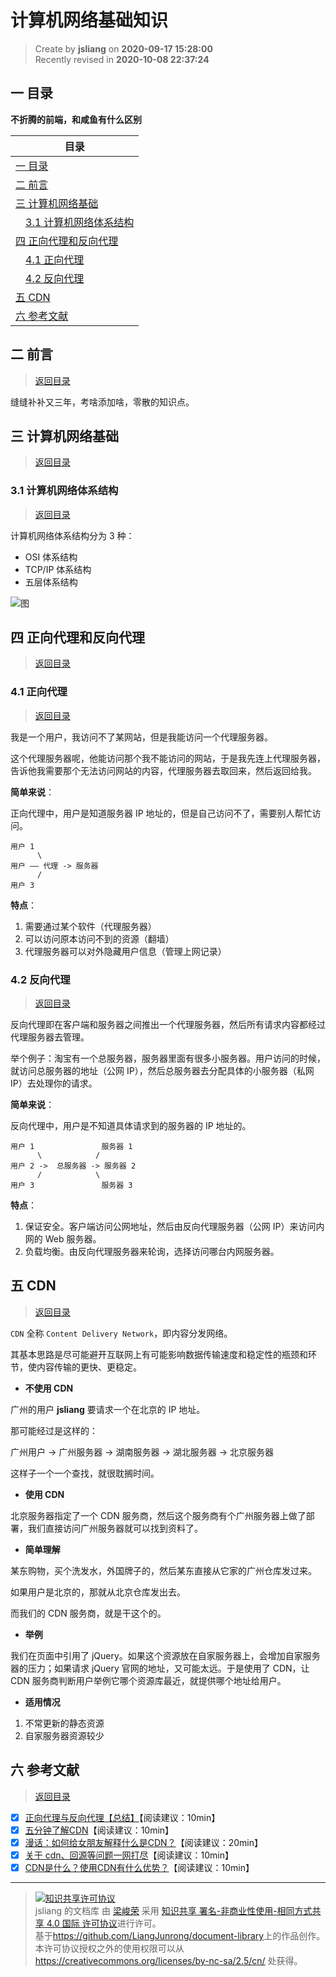 计算机网络基础知识
===

> Create by **jsliang** on **2020-09-17 15:28:00**  
> Recently revised in **2020-10-08 22:37:24**

<!-- 目录开始 -->
## <a name="chapter-one" id="chapter-one"></a>一 目录

**不折腾的前端，和咸鱼有什么区别**

| 目录 |
| --- |
| [一 目录](#chapter-one) |
| <a name="catalog-chapter-two" id="catalog-chapter-two"></a>[二 前言](#chapter-two) |
| <a name="catalog-chapter-three" id="catalog-chapter-three"></a>[三 计算机网络基础](#chapter-three) |
| &emsp;[3.1 计算机网络体系结构](#chapter-three-one) |
| <a name="catalog-chapter-four" id="catalog-chapter-four"></a>[四 正向代理和反向代理](#chapter-four) |
| &emsp;[4.1 正向代理](#chapter-four-one) |
| &emsp;[4.2 反向代理](#chapter-four-two) |
| <a name="catalog-chapter-five" id="catalog-chapter-five"></a>[五 CDN](#chapter-five) |
| <a name="catalog-chapter-six" id="catalog-chapter-six"></a>[六 参考文献](#chapter-six) |
<!-- 目录结束 -->

## <a name="chapter-two" id="chapter-two"></a>二 前言

> [返回目录](#chapter-one)

缝缝补补又三年，考啥添加啥，零散的知识点。

## <a name="chapter-three" id="chapter-three"></a>三 计算机网络基础

> [返回目录](#chapter-one)

### <a name="chapter-three-one" id="chapter-three-one"></a>3.1 计算机网络体系结构

> [返回目录](#chapter-one)

计算机网络体系结构分为 3 种：

* OSI 体系结构
* TCP/IP 体系结构
* 五层体系结构

![图](https://user-gold-cdn.xitu.io/2018/4/19/162db5e913e9edfe?imageView2/0/w/1280/h/960/format/webp/ignore-error/1)

## <a name="chapter-four" id="chapter-four"></a>四 正向代理和反向代理

> [返回目录](#chapter-one)

### <a name="chapter-four-one" id="chapter-four-one"></a>4.1 正向代理

> [返回目录](#chapter-one)

我是一个用户，我访问不了某网站，但是我能访问一个代理服务器。

这个代理服务器呢，他能访问那个我不能访问的网站，于是我先连上代理服务器，告诉他我需要那个无法访问网站的内容，代理服务器去取回来，然后返回给我。

**简单来说**：

正向代理中，用户是知道服务器 IP 地址的，但是自己访问不了，需要别人帮忙访问。

```
用户 1
      \
用户 —— 代理 -> 服务器
      /
用户 3
```

**特点**：

1. 需要通过某个软件（代理服务器）
2. 可以访问原本访问不到的资源（翻墙）
3. 代理服务器可以对外隐藏用户信息（管理上网记录）

### <a name="chapter-four-two" id="chapter-four-two"></a>4.2 反向代理

> [返回目录](#chapter-one)

反向代理即在客户端和服务器之间推出一个代理服务器，然后所有请求内容都经过代理服务器去管理。

举个例子：淘宝有一个总服务器，服务器里面有很多小服务器。用户访问的时候，就访问总服务器的地址（公网 IP），然后总服务器去分配具体的小服务器（私网 IP）去处理你的请求。

**简单来说**：

反向代理中，用户是不知道具体请求到的服务器的 IP 地址的。

```
用户 1               服务器 1
      \            /
用户 2 ->  总服务器 -> 服务器 2
      /            \
用户 3               服务器 3
```

**特点**：

1. 保证安全。客户端访问公网地址，然后由反向代理服务器（公网 IP）来访问内网的 Web 服务器。
2. 负载均衡。由反向代理服务器来轮询，选择访问哪台内网服务器。

## <a name="chapter-five" id="chapter-five"></a>五 CDN

> [返回目录](#chapter-one)

`CDN` 全称 `Content Delivery Network`，即内容分发网络。

其基本思路是尽可能避开互联网上有可能影响数据传输速度和稳定性的瓶颈和环节，使内容传输的更快、更稳定。

* **不使用 CDN**

广州的用户 **jsliang** 要请求一个在北京的 IP 地址。

那可能经过是这样的：

广州用户 -> 广州服务器 -> 湖南服务器 -> 湖北服务器 -> 北京服务器

这样子一个一个查找，就很耽搁时间。

* **使用 CDN**

北京服务器指定了一个 CDN 服务商，然后这个服务商有个广州服务器上做了部署，我们直接访问广州服务器就可以找到资料了。

* **简单理解**

某东购物，买个洗发水，外国牌子的，然后某东直接从它家的广州仓库发过来。

如果用户是北京的，那就从北京仓库发出去。

而我们的 CDN 服务商，就是干这个的。

* **举例**

我们在页面中引用了 jQuery。如果这个资源放在自家服务器上，会增加自家服务器的压力；如果请求 jQuery 官网的地址，又可能太远。于是使用了 CDN，让 CDN 服务商判断用户举例它哪个资源库最近，就提供哪个地址给用户。

* **适用情况**

1. 不常更新的静态资源
2. 自家服务器资源较少

## <a name="chapter-six" id="chapter-six"></a>六 参考文献

> [返回目录](#chapter-one)

* [x] [正向代理与反向代理【总结】](https://www.cnblogs.com/Anker/p/6056540.html)【阅读建议：10min】
* [x] [五分钟了解CDN](https://juejin.im/post/5afa449c51882542ba07e70e)【阅读建议：10min】
* [x] [漫话：如何给女朋友解释什么是CDN？](https://juejin.im/post/5d478c48e51d453c135c5a5c)【阅读建议：20min】
* [x] [关于 cdn、回源等问题一网打尽](https://juejin.im/post/5af46498f265da0b8d41f6a3)【阅读建议：10min】
* [x] [CDN是什么？使用CDN有什么优势？](https://www.zhihu.com/question/36514327?rf=37353035)【阅读建议：10min】

---

> <a rel="license" href="http://creativecommons.org/licenses/by-nc-sa/4.0/"><img alt="知识共享许可协议" style="border-width:0" src="https://i.creativecommons.org/l/by-nc-sa/4.0/88x31.png" /></a><br /><span xmlns:dct="http://purl.org/dc/terms/" property="dct:title">jsliang 的文档库</span> 由 <a xmlns:cc="http://creativecommons.org/ns#" href="https://github.com/LiangJunrong/document-library" property="cc:attributionName" rel="cc:attributionURL">梁峻荣</a> 采用 <a rel="license" href="http://creativecommons.org/licenses/by-nc-sa/4.0/">知识共享 署名-非商业性使用-相同方式共享 4.0 国际 许可协议</a>进行许可。<br />基于<a xmlns:dct="http://purl.org/dc/terms/" href="https://github.com/LiangJunrong/document-library" rel="dct:source">https://github.com/LiangJunrong/document-library</a>上的作品创作。<br />本许可协议授权之外的使用权限可以从 <a xmlns:cc="http://creativecommons.org/ns#" href="https://creativecommons.org/licenses/by-nc-sa/2.5/cn/" rel="cc:morePermissions">https://creativecommons.org/licenses/by-nc-sa/2.5/cn/</a> 处获得。